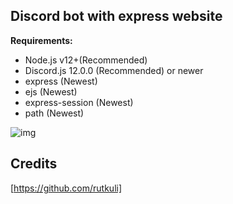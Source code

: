 ## Discord bot with express website

**Requirements:**
- Node.js v12+(Recommended)
- Discord.js 12.0.0 (Recommended) or newer
- express (Newest)
- ejs (Newest)
- express-session (Newest)
- path (Newest)

![img](https://i.imgur.com/4GcyeV8.png)

## Credits
[https://github.com/rutkuli]
